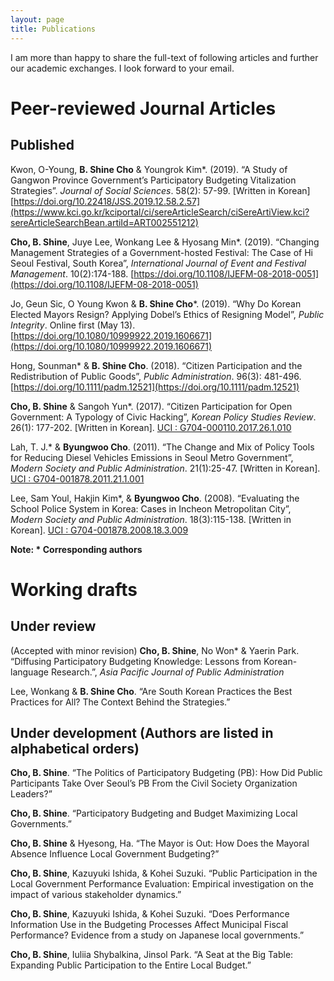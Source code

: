 ```yaml
---
layout: page
title: Publications
---
```


I am more than happy to share the full-text of following articles and further our academic exchanges. I look forward to your email. 

# Peer-reviewed Journal Articles
## Published
Kwon, O-Young, **B. Shine Cho** & Youngrok Kim\*. (2019). “A Study of Gangwon Province Government’s Participatory Budgeting Vitalization Strategies”. _Journal of Social Sciences_. 58(2): 57-99. [Written in Korean] [https://doi.org/10.22418/JSS.2019.12.58.2.57](https://www.kci.go.kr/kciportal/ci/sereArticleSearch/ciSereArtiView.kci?sereArticleSearchBean.artiId=ART002551212)

**Cho, B. Shine**, Juye Lee, Wonkang Lee & Hyosang Min\*. (2019). “Changing Management Strategies of a Government-hosted Festival: The Case of Hi Seoul Festival, South Korea”, _International Journal of Event and Festival Management_. 10(2):174-188. [https://doi.org/10.1108/IJEFM-08-2018-0051](https://doi.org/10.1108/IJEFM-08-2018-0051)

Jo, Geun Sic, O Young Kwon & **B. Shine Cho**\*. (2019). “Why Do Korean Elected Mayors Resign? Applying Dobel’s Ethics of Resigning Model”, _Public Integrity_. Online first (May 13). [https://doi.org/10.1080/10999922.2019.1606671](https://doi.org/10.1080/10999922.2019.1606671)

Hong, Sounman\* & **B. Shine Cho**. (2018). “Citizen Participation and the Redistribution of Public Goods”, _Public Administration_. 96(3): 481-496. [https://doi.org/10.1111/padm.12521](https://doi.org/10.1111/padm.12521)

**Cho, B. Shine** & Sangoh Yun\*. (2017). “Citizen Participation for Open Government: A Typology of Civic Hacking”, _Korean Policy Studies Review_. 26(1): 177-202. [Written in Korean]. [UCI : G704-000110.2017.26.1.010](https://www.kci.go.kr/kciportal/ci/sereArticleSearch/ciSereArtiView.kci?sereArticleSearchBean.artiId=ART002212621)

Lah, T. J.\* & **Byungwoo Cho**. (2011). “The Change and Mix of Policy Tools for Reducing Diesel Vehicles Emissions in Seoul Metro Government”, _Modern Society and Public Administration_. 21(1):25-47. [Written in Korean]. [UCI : G704-001878.2011.21.1.001](https://www.kci.go.kr/kciportal/ci/sereArticleSearch/ciSereArtiView.kci?sereArticleSearchBean.artiId=ART001551953)

Lee, Sam Youl, Hakjin Kim\*, & **Byungwoo Cho**. (2008). “Evaluating the School Police System in Korea: Cases in Incheon Metropolitan City”, _Modern Society and Public Administration_. 18(3):115-138. [Written in Korean]. [UCI : G704-001878.2008.18.3.009](https://www.kci.go.kr/kciportal/ci/sereArticleSearch/ciSereArtiView.kci?sereArticleSearchBean.artiId=ART001304299)

**Note: \* Corresponding authors**


# Working drafts
## Under review
(Accepted with minor revision) **Cho, B. Shine**, No Won\* & Yaerin Park. “Diffusing Participatory Budgeting Knowledge: Lessons from Korean-language Research.”, _Asia Pacific Journal of Public Administration_

Lee, Wonkang & **B. Shine Cho**. “Are South Korean Practices the Best Practices for All? The Context Behind the Strategies.”

## Under development (Authors are listed in alphabetical orders)
**Cho, B. Shine**. “The Politics of Participatory Budgeting (PB): How Did Public Participants Take Over Seoul’s PB From the Civil Society Organization Leaders?”

**Cho, B. Shine**. “Participatory Budgeting and Budget Maximizing Local Governments.”

**Cho, B. Shine** & Hyesong, Ha. “The Mayor is Out: How Does the Mayoral Absence Influence Local Government Budgeting?”

**Cho, B. Shine**, Kazuyuki Ishida, & Kohei Suzuki. “Public Participation in the Local Government Performance Evaluation: Empirical investigation on the impact of various stakeholder dynamics.”

**Cho, B. Shine**, Kazuyuki Ishida, & Kohei Suzuki. “Does Performance Information Use in the Budgeting Processes Affect Municipal Fiscal Performance? Evidence from a study on Japanese local governments.”

**Cho, B. Shine**, Iuliia Shybalkina, Jinsol Park. “A Seat at the Big Table: Expanding Public Participation to the Entire Local Budget.”
